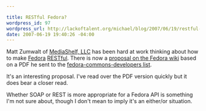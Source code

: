 ```yaml
--- 

title: RESTful Fedora?
wordpress_id: 97
wordpress_url: http://lackoftalent.org/michael/blog/2007/06/19/restful-fedora/
date: 2007-06-19 19:40:26 -04:00
---
```

Matt Zumwalt of <a href="http://yourmediashelf.com/" target="_blank">MediaShelf, LLC</a> has been hard at work thinking about how to make <a href="http://fedora.info/" target="_blank">Fedora</a> <a href="http://en.wikipedia.org/wiki/Representational_State_Transfer" target="_blank">RESTful</a>.  There is now a <a href="http://www.fedora.info/wiki/index.php/RESTful_Fedora_Proposal" target="_blank">proposal on the Fedora wiki</a> based on a PDF he sent to the <a href="http://sourceforge.net/mailarchive/forum.php?forum_name=fedora-commons-developers" target="_blank">fedora-commons-developers list</a>.

It's an interesting proposal.  I've read over the PDF version quickly but it does bear a closer read.  

Whether SOAP or REST is more appropriate for a Fedora API is something I'm not sure about, though I don't mean to imply it's an either/or situation.
